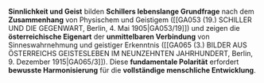 
**Sinnlichkeit und Geist** bilden **Schillers lebenslange Grundfrage** nach dem **Zusammenhang** von Physischem und Geistigem ([[GA053 (19.) SCHILLER UND DIE GEGENWART, Berlin, 4. Mai 1905|GA053/19]]) und zeigen die **österreichische Eigenart** der **unmittelbaren Verbindung** von Sinneswahrnehmung und geistiger Erkenntnis ([[GA065 (3.) BILDER AUS ÖSTERREICHS GEISTESLEBEN IM NEUNZEHNTEN JAHRHUNDERT, Berlin, 9. Dezember 1915|GA065/3]]). Diese **fundamentale Polarität** erfordert **bewusste Harmonisierung** für die **vollständige menschliche Entwicklung**.
